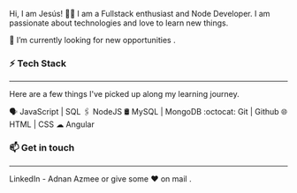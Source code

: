 Hi, I am Jesús! 👨‍💻
I am a Fullstack enthusiast and Node Developer. I am passionate about technologies and love to learn new things.

🔭 I’m currently looking for new opportunities .

<h3>⚡ Tech Stack</h3>
<hr>
 Here are a few things I've picked up along my learning journey.

🗣  JavaScript | SQL
🖇️ NodeJS
🛢️ MySQL | MongoDB
:octocat: Git | Github
🌐 HTML | CSS
☁ Angular

<h3>📫 Get in touch</h3>
<hr>
LinkedIn - Adnan Azmee
or give some ♥ on mail .
